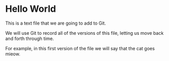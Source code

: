 # Hello World

This is a text file that we are going to add to Git.

We will use Git to record all of the versions of this file, 
letting us move back and forth through time.

For example, in this first version of the file we
will say that the cat goes mieow.
